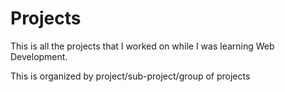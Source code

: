 # Projects

This is all the projects that I worked on while I was learning Web Development. 

This is organized by project/sub-project/group of projects